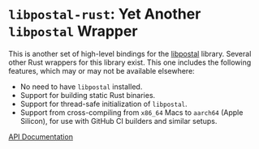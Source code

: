 # `libpostal-rust`: Yet Another `libpostal` Wrapper

This is another set of high-level bindings for the [libpostal](https://github.com/openvenues/libpostal) library. Several other Rust wrappers for this library exist. This one includes the following features, which may or may not be available elsewhere:

- No need to have `libpostal` installed.
- Support for building static Rust binaries.
- Support for thread-safe initialization of `libpostal`.
- Support from cross-compiling from `x86_64` Macs to `aarch64` (Apple Silicon), for use with GitHub CI builders and similar setups.

[API Documentation](https://docs.rs/libpostal-rust/)
